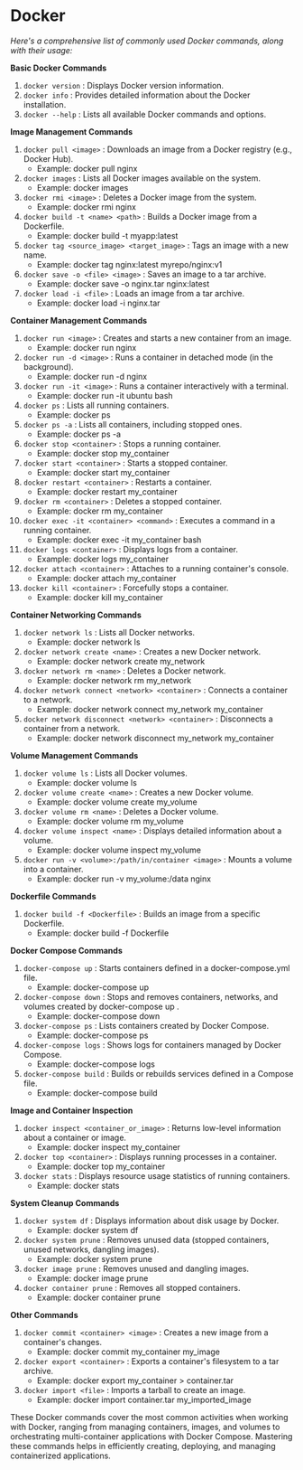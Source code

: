# Docker

_Here's a comprehensive list of commonly used Docker commands, along with their usage:_

**Basic Docker Commands**
1. `docker version`  : Displays Docker version information.
2. `docker info`  : Provides detailed information about the Docker installation.
3. `docker --help`  : Lists all available Docker commands and options.

**Image Management Commands**
1. `docker pull <image>`  : Downloads an image from a Docker registry (e.g., Docker Hub).
    * Example: docker pull nginx
2. `docker images`  : Lists all Docker images available on the system.
    * Example: docker images
3. `docker rmi <image>`  : Deletes a Docker image from the system.
    * Example: docker rmi nginx
4. `docker build -t <name> <path>`  : Builds a Docker image from a Dockerfile.
    * Example: docker build -t myapp:latest
5. `docker tag <source_image> <target_image>`  : Tags an image with a new name.
    * Example: docker tag nginx:latest myrepo/nginx:v1
6. `docker save -o <file> <image>`  : Saves an image to a tar archive.
    * Example: docker save -o nginx.tar nginx:latest
7. `docker load -i <file>`  : Loads an image from a tar archive.
    * Example: docker load -i nginx.tar

**Container Management Commands**
1. `docker run <image>`  : Creates and starts a new container from an image.
    * Example: docker run nginx
2. `docker run -d <image>`  : Runs a container in detached mode (in the background).
    * Example: docker run -d nginx
3. `docker run -it <image>`  : Runs a container interactively with a terminal.
    * Example: docker run -it ubuntu bash
4. `docker ps`  : Lists all running containers.
    * Example: docker ps
5. `docker ps -a`  : Lists all containers, including stopped ones.
    * Example: docker ps -a
6. `docker stop <container>`  : Stops a running container.
    * Example: docker stop my_container
7. `docker start <container>`  : Starts a stopped container.
    * Example: docker start my_container
8. `docker restart <container>`  : Restarts a container.
    * Example: docker restart my_container 
9. `docker rm <container>`  : Deletes a stopped container.
    * Example: docker rm my_container
10. `docker exec -it <container> <command>`  : Executes a command in a running container.
    * Example: docker exec -it my_container bash
11. `docker logs <container>`  : Displays logs from a container.
    * Example: docker logs my_container
12. `docker attach <container>`  : Attaches to a running container's console.
    * Example: docker attach my_container
13. `docker kill <container>`  : Forcefully stops a container.
    * Example: docker kill my_container

**Container Networking Commands**
1. `docker network ls`  : Lists all Docker networks.
    * Example: docker network ls
2. `docker network create <name>`  : Creates a new Docker network.
    * Example: docker network create my_network
3. `docker network rm <name>`  : Deletes a Docker network.
    * Example: docker network rm my_network
4. `docker network connect <network> <container>`  : Connects a container to a network.
    * Example: docker network connect my_network my_container
5. `docker network disconnect <network> <container>`  : Disconnects a container from a network.
    * Example: docker network disconnect my_network my_container

**Volume Management Commands**
1. `docker volume ls`  : Lists all Docker volumes.
    * Example: docker volume ls
2. `docker volume create <name>`  : Creates a new Docker volume.
    * Example: docker volume create my_volume
3. `docker volume rm <name>`  : Deletes a Docker volume.
    * Example: docker volume rm my_volume
4. `docker volume inspect <name>`  : Displays detailed information about a volume.
    * Example: docker volume inspect my_volume
5. `docker run -v <volume>:/path/in/container <image>`  : Mounts a volume into a container.
    * Example: docker run -v my_volume:/data nginx

**Dockerfile Commands**
1. `docker build -f <Dockerfile>`  : Builds an image from a specific Dockerfile.
    * Example: docker build -f Dockerfile

**Docker Compose Commands**
1. `docker-compose up`  : Starts containers defined in a docker-compose.yml  file.
    * Example: docker-compose up
2. `docker-compose down`  : Stops and removes containers, networks, and volumes created by docker-compose up  .
    * Example: docker-compose down
3. `docker-compose ps`  : Lists containers created by Docker Compose.
    * Example: docker-compose ps
4. `docker-compose logs`  : Shows logs for containers managed by Docker Compose.
    * Example: docker-compose logs
5. `docker-compose build`  : Builds or rebuilds services defined in a Compose file.
    * Example: docker-compose build

**Image and Container Inspection**
1. `docker inspect <container_or_image>`  : Returns low-level information about a container or image.
    * Example: docker inspect my_container
2. `docker top <container>`  : Displays running processes in a container.
    * Example: docker top my_container
3. `docker stats`  : Displays resource usage statistics of running containers.
    * Example: docker stats

**System Cleanup Commands**
1. `docker system df`  : Displays information about disk usage by Docker.
    * Example: docker system df
2. `docker system prune`  : Removes unused data (stopped containers, unused networks, dangling images).
    * Example: docker system prune
3. `docker image prune`  : Removes unused and dangling images.
    * Example: docker image prune
4. `docker container prune`  : Removes all stopped containers.
    * Example: docker container prune

**Other Commands**
1. `docker commit <container> <image>`  : Creates a new image from a container's changes.
    * Example: docker commit my_container my_image
2. `docker export <container>`  : Exports a container's filesystem to a tar archive.
    * Example: docker export my_container > container.tar
3. `docker import <file>`  : Imports a tarball to create an image.
    * Example: docker import container.tar my_imported_image

These Docker commands cover the most common activities when working with Docker, ranging from managing containers, images, and volumes to orchestrating multi-container applications with Docker Compose. Mastering these commands helps in efficiently creating, deploying, and managing containerized applications. 